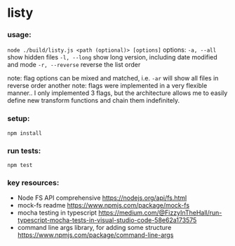 # listy
### usage:
`node ./build/listy.js <path (optional)> [options]`
options:
`-a, --all`     show hidden files
`-l, --long`    show long version, including date modified and mode
`-r, --reverse` reverse the list order

note: flag options can be mixed and matched, i.e. `-ar` will show all files in reverse order
another note: flags were implemented in a very flexible manner.. I only implemented 3 flags, but the architecture allows me to easily define new transform functions and chain them indefinitely.

### setup:
`npm install`

### run tests:
`npm test`

### key resources:
  + Node FS API comprehensive https://nodejs.org/api/fs.html
  + mock-fs readme https://www.npmjs.com/package/mock-fs
  + mocha testing in typescript https://medium.com/@FizzyInTheHall/run-typescript-mocha-tests-in-visual-studio-code-58e62a173575
  + command line args library, for adding some structure https://www.npmjs.com/package/command-line-args

